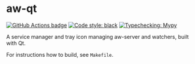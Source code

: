 # aw-qt

[![GitHub Actions badge](https://github.com/KomuTracker/aw-qt/workflows/Build/badge.svg)](https://github.com/KomuTracker/aw-qt/actions)
[![Code style: black](https://img.shields.io/badge/code%20style-black-000000.svg)](https://github.com/psf/black)
[![Typechecking: Mypy](http://www.mypy-lang.org/static/mypy_badge.svg)](http://mypy-lang.org/)

A service manager and tray icon managing aw-server and watchers, built with Qt.

For instructions how to build, see `Makefile`.
